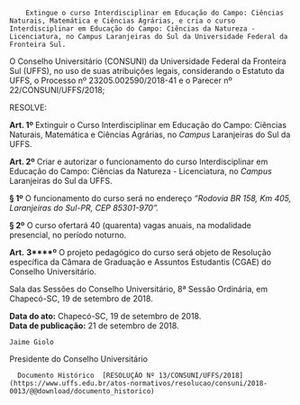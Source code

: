         Extingue o curso Interdisciplinar em Educação do Campo: Ciências Naturais, Matemática e Ciências Agrárias, e cria o curso Interdisciplinar em Educação do Campo: Ciências da Natureza - Licenciatura, no Campus Laranjeiras do Sul da Universidade Federal da Fronteira Sul.  

 

 O Conselho Universitário (CONSUNI) da Universidade Federal da Fronteira Sul (UFFS), no uso de suas atribuições legais, considerando o Estatuto da UFFS, o Processo nº 23205.002590/2018-41 e o Parecer nº 22/CONSUNI/UFFS/2018;

  

 RESOLVE:

   
 **Art. 1º** Extinguir o Curso Interdisciplinar em Educação do Campo: Ciências Naturais, Matemática e Ciências Agrárias, no *Campus* Laranjeiras do Sul da UFFS.

   
 **Art. 2º** Criar e autorizar o funcionamento do curso Interdisciplinar em Educação do Campo: Ciências da Natureza - Licenciatura, no *Campus* Laranjeiras do Sul da UFFS.

 **§ 1º** O funcionamento do curso será no endereço *“Rodovia BR 158, Km 405, Laranjeiras do Sul-PR, CEP 85301-970”.*

 **§ 2º** O curso ofertará 40 (quarenta) vagas anuais, na modalidade presencial, no período noturno.

   
 **Art.** **3****º** O projeto pedagógico do curso será objeto de Resolução específica da Câmara de Graduação e Assuntos Estudantis (CGAE) do Conselho Universitário.

  

 Sala das Sessões do Conselho Universitário, 8ª Sessão Ordinária, em Chapecó-SC, 19 de setembro de 2018.

  

   **Data do ato:** Chapecó-SC, 19 de setembro de 2018.   
 **Data de publicação:**  21 de setembro de 2018. 

    Jaime Giolo   
 Presidente do Conselho Universitário 

      Documento Histórico  [RESOLUÇÃO Nº 13/CONSUNI/UFFS/2018](https://www.uffs.edu.br/atos-normativos/resolucao/consuni/2018-0013/@@download/documento_historico)     
      
